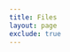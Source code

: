 ```yaml
---
title: Files
layout: page
exclude: true
---
```



<!--stackedit_data:
eyJoaXN0b3J5IjpbLTE4NTk1NDU0MTJdfQ==
-->